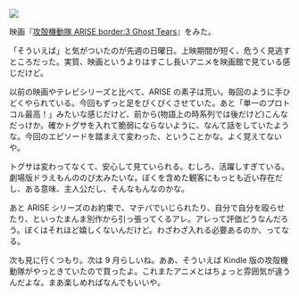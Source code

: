 ![](http://img.bouzuya.net/2014-07-05.png)

映画『[攻殻機動隊 ARISE border:3 Ghost Tears][kokaku-a]』をみた。

「そういえば」と気がついたのが先週の日曜日。上映期間が短く、危うく見逃すところだった。実質、映画というよりはすこし長いアニメを映画館で見ている感じだけど。

以前の映画やテレビシリーズと比べて、ARISE の素子は荒い。毎回のように手ひどくやられている。今回もずっと足をぴくぴくさせていた。あと「単一のプロトコル最高！」みたいな感じだけど、前から(物語上の時系列では後だけど)こんなだっけか。確かトグサを入れて脆弱にならないように、なんて話をしていたような。今回のエピソードを踏まえて変わった、ということかな。よく覚えてないや。

トグサは変わってなくて、安心して見ていられる。むしろ、活躍しすぎている。劇場版ドラえもんののび太みたいな。ぼくを含めた観客にもっとも近い存在だし、ある意味、主人公だし、そんなもんなのかな。

あと ARISE シリーズのお約束で、マテバでいじられたり、自分で自分を殴らせたり、といったまんま別作から引っ張ってくるアレ。アレって評価どうなんだろう。ぼくはそれほど嬉しくないんだけど。わざわざ入れる必要あるのか、ってなる。

次も見に行くつもり。次は 9 月らしいね。ああ、そういえば Kindle 版の攻殻機動隊がやっときていたので買ったよ。これまたアニメとはちょっと雰囲気が違うんだよな。まあ楽しめればなんでもいいや。

[kokaku-a]: http://kokaku-a.jp/
